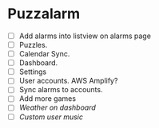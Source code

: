 # Puzzalarm
- [ ] Add alarms into listview on alarms page
- [ ] Puzzles.
- [ ] Calendar Sync.
- [ ] Dashboard.
- [ ] Settings
- [ ] User accounts. AWS Amplify?
- [ ] Sync alarms to accounts.
- [ ] Add more games
- [ ] *Weather on dashboard*
- [ ] *Custom user music*
